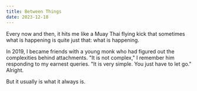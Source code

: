 ```yaml
---
title: Between Things
date: 2023-12-18
---
```

Every now and then, it hits me like a Muay Thai flying kick that sometimes what is happening is quite just that: what is happening.

In 2019, I became friends with a young monk who had figured out the complexities behind attachments. "It is not complex," I remember him responding to my earnest queries. "It is very simple. You just have to let go." Alright.

But it usually is what it always is.
